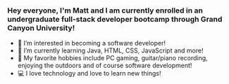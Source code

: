 ### Hey everyone, I'm Matt and I am currently enrolled in an undergraduate full-stack developer bootcamp through Grand Canyon University!

- 👀 I’m interested in becoming a software developer!
- 🌱 I’m currently learning Java, HTML, CSS, JavaScript and more!
- 🎸 My favorite hobbies include PC gaming, guitar/piano recording, enjoying the outdoors and of course software development!
- 💻 I love technology and love to learn new things!

